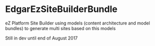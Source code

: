 # EdgarEzSiteBuilderBundle
eZ Platform Site Builder using models (content architecture and model bundles) to generate multi sites based on this models

Still in dev until end of August 2017
